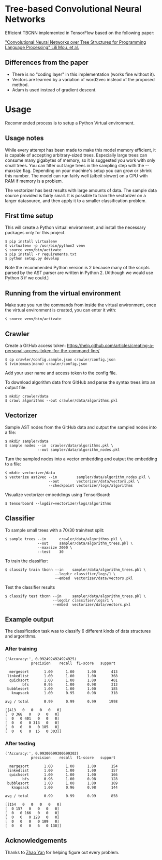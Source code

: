 # Tree-based Convolutional Neural Networks

Efficient TBCNN implemented in TensorFlow based on the following paper:

["Convolutional Neural Networks over Tree Structures for Programming Language Processing" Lili Mou, et al.](https://arxiv.org/pdf/1409.5718.pdf)

Differences from the paper
--------------------------

* There is no "coding layer" in this implementation (works fine without it).
* Vectors are learned by a variation of word2vec instead of the proposed method.
* Adam is used instead of gradient descent.

Usage
=====

Recommended process is to setup a Python Virtual environment.

Usage notes
-----------

While every attempt has been made to make this model memory efficient, it is
capable of accepting arbitrary-sized trees. Especially large trees can consume
many gigabytes of memory, so it is suggested you work with only small trees.
You can filter out large trees in the sampling step with the --maxsize flag.
Depending on your machine's setup you can grow or shrink this number. The model
can run fairly well (albeit slower) on a CPU with RAM if memory is a problem.

The vectorizer has best results with large amounts of data. The sample data 
source provided is fairly small. It is possible to train the vectorizer on
a larger datasource, and then apply it to a smaller classification problem.

First time setup
----------------

This will create a Python virtual environment, and install the necessary
packages only for this project.

    $ pip install virtualenv
    $ virtualenv -p /usr/bin/python2 venv
    $ source venv/bin/activate
    $ pip install -r requirements.txt
    $ python setup.py develop

Note the recommended Python version is 2 because many of the scripts parsed
by the AST parser are written in Python 2. (Although we would use Python 3
if we could.)

Running from the virtual environment
------------------------------------

Make sure you run the commands from inside the virtual environment, once the
virtual environment is created, you can enter it with:

    $ source venv/bin/activate

Crawler
-------

Create a GitHub access token: https://help.github.com/articles/creating-a-personal-access-token-for-the-command-line/

    $ cp crawler/config.sample.json crawler/config.json
    $ (vim|emacs|nano) crawler/config.json

Add your user name and access token to the config file.

To download algorithm data from GitHub and parse the syntax trees into an output file:

    $ mkdir crawler/data
    $ crawl algorithms --out crawler/data/algorithms.pkl

Vectorizer
----------

Sample AST nodes from the GitHub data and output the sampled nodes into a file:

    $ mkdir sampler/data
    $ sample nodes --in  crawler/data/algorithms.pkl \
                   --out sampler/data/algorithm_nodes.pkl

Turn the sampled nodes into a vector embedding and output the embedding to a
file:

    $ mkdir vectorizer/data
    $ vectorize ast2vec --in         sampler/data/algorithm_nodes.pkl \
                        --out        vectorizer/data/vectors.pkl \
                        --checkpoint vectorizer/logs/algorithms

Visualize vectorizer embeddings using TensorBoard:

    $ tensorboard --logdir=vectorizer/logs/algorithms

Classifier
----------

To sample small trees with a 70/30 train/test split:

    $ sample trees --in      crawler/data/algorithms.pkl \
                   --out     sampler/data/algorithm_trees.pkl \
                   --maxsize 2000 \
                   --test    30

To train the classifier:

    $ classify train tbcnn --in    sampler/data/algorithm_trees.pkl \
                           --logdir classifier/logs/1 \
                           --embed  vectorizer/data/vectors.pkl

Test the classifier results

    $ classify test tbcnn --in     sampler/data/algorithm_trees.pkl \
                          --logdir classifier/logs/1 \
                          --embed  vectorizer/data/vectors.pkl

Example output
--------------

The classification task was to classify 6 different kinds of data structures
and argorithms.

### After training

    ('Accuracy:', 0.9924924924924925)
                precision    recall  f1-score   support

      mergesort       1.00      1.00      1.00       413
     linkedlist       1.00      1.00      1.00       368
      quicksort       1.00      1.00      1.00       401
            bfs       0.95      1.00      0.98       313
     bubblesort       1.00      1.00      1.00       185
       knapsack       1.00      0.95      0.98       318

    avg / total       0.99      0.99      0.99      1998

    [[413   0   0   0   0   0]
    [  0 368   0   0   0   0]
    [  0   0 401   0   0   0]
    [  0   0   0 313   0   0]
    [  0   0   0   0 185   0]
    [  0   0   0  15   0 303]]


### After testing

    ('Accuracy:', 0.99300699300699302)
                precision    recall  f1-score   support

      mergesort       1.00      1.00      1.00       154
     linkedlist       1.00      1.00      1.00       157
      quicksort       1.00      1.00      1.00       166
            bfs       0.96      1.00      0.98       128
     bubblesort       1.00      1.00      1.00       109
       knapsack       1.00      0.96      0.98       144

    avg / total       0.99      0.99      0.99       858

    [[154   0   0   0   0   0]
    [  0 157   0   0   0   0]
    [  0   0 166   0   0   0]
    [  0   0   0 128   0   0]
    [  0   0   0   0 109   0]
    [  0   0   0   6   0 138]]

Acknowledgements
----------------

Thanks to [Zhao Yan](https://github.com/GuitarmonYz) for helping figure out every
problem.
